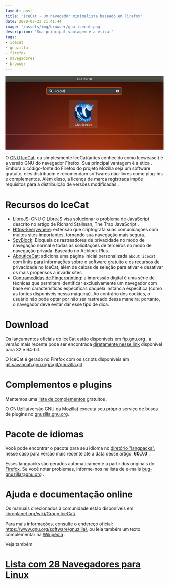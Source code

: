 ```yaml
---
layout: post
title: "IceCat - Um navegador minimalista baseado em Firefox"
date: 2020-02-23 21:41:44
image: '/assets/img/browser/gnu-icecat.png'
description: 'Sua principal vantagem é a ética.'
tags:
- icecat
- gnuzilla
- firefox
- navegadores
- browser
---
```


![IceCat - Um navegador minimalista baseado em Firefox](/assets/img/browser/gnu-icecat.png)

O [GNU IceCat](https://www.gnu.org/software/gnuzilla/), ou simplesmente IceCat(antes conhecido como Iceweasel) é a versão GNU do navegador Firefox. Sua principal vantagem é a ética . Embora o código-fonte do Firefox do projeto Mozilla seja um software gratuito, eles distribuem e recomendam softwares não-livres como plug-ins e complementos. Além disso, a licença de marca registrada impõe requisitos para a distribuição de versões modificadas .

# Recursos do IceCat

- [LibreJS](https://terminalroot.com.br/2020/02/librejs-um-javascript-que-nao-deixa-seu-navegador-lento.html): GNU O LibreJS visa solucionar o problema de JavaScript descrito no artigo de Richard Stallman, The Trap JavaScript .
- [Https-Everywhere](https://www.eff.org/https-everywhere): extensão que criptografa suas comunicações com muitos sites importantes, tornando sua navegação mais segura.
- [SpyBlock](https://crypto.stanford.edu/spyblock/): Bloqueia os rastreadores de privacidade no modo de navegação normal e todas as solicitações de terceiros no modo de navegação privada. Baseado no Adblock Plus.
- [AboutIceCat](https://www.gnu.org/software/gnuzilla/): adiciona uma página inicial personalizada `about:icecat` com links para informações sobre o software gratuito e os recursos de privacidade no IceCat, além de caixas de seleção para ativar e desativar os mais propensos a invadir sites.
- [Contramedidas de Fingerprinting](https://blog.mozilla.org/firefox/how-to-block-fingerprinting-with-firefox/): a impressão digital é uma série de técnicas que permitem identificar exclusivamente um navegador com base em características específicas daquela instância específica (como as fontes disponíveis nessa máquina). Ao contrário dos cookies, o usuário não pode optar por não ser rastreado dessa maneira; portanto, o navegador deve evitar dar esse tipo de dica.

# Download
Os lançamentos oficiais do IceCat estão disponíveis em [ftp.gnu.org](https://ftp.gnu.org/gnu/gnuzilla/) , a versão mais recente pode ser encontrada [diretamente nesse link](https://ftp.gnu.org/gnu/gnuzilla/60.7.0/) disponível para 32 e 64-bit.

O IceCat é gerado no Firefox com os scripts disponíveis em [git.savannah.gnu.org/cgit/gnuzilla.git](https://git.savannah.gnu.org/cgit/gnuzilla.git) .

# Complementos e plugins
Mantemos uma [lista de complementos](https://directory.fsf.org/wiki/GNU_IceCat) gratuitos .

O GNUzilla(versão GNU da Mozilla) executa seu próprio serviço de busca de plugins no [gnuzilla.gnu.org](https://gnuzilla.gnu.org).

# Pacote de idiomas
Você pode encontrar o pacote para seu idioma no [diretório "langpacks"](https://ftp.gnu.org/gnu/gnuzilla/60.7.0/langpacks/), nesse caso para versão mais recente até a data desse artigo: **60.7.0** .

Esses langpacks são gerados automaticamente a partir dos originais do [Firefox](https://terminalroot.com.br/2014/09/complementos-uteis-para-firefox.html). Se você notar problemas, informe-nos na lista de e-mails <bug-gnuzilla@gnu.org> .

# Ajuda e documentação online
Os manuais direcionados à comunidade estão disponíveis em [libreplanet.org/wiki/Group:IceCat/](https://libreplanet.org/wiki/Group:IceCat/)

Para mais informações, consulte o endereço oficial: <https://www.gnu.org/software/gnuzilla/>, ou leia também um texto complementar na [Wikipédia](https://pt.wikipedia.org/wiki/GNU_IceCat) .

Veja também:
# [Lista com 28 Navegadores para Linux](https://terminalroot.com.br/2016/04/lista-com-28-navegadores-para-linux.html)
